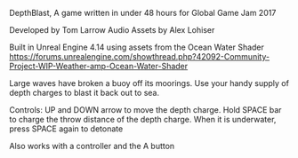 DepthBlast, A game written in under 48 hours for Global Game Jam 2017

Developed by Tom Larrow
Audio Assets by Alex Lohiser

Built in Unreal Engine 4.14 using assets from the Ocean Water Shader
https://forums.unrealengine.com/showthread.php?42092-Community-Project-WIP-Weather-amp-Ocean-Water-Shader

Large waves have broken a buoy off its moorings.  Use your handy supply of depth charges to blast it back out to sea.

Controls: UP and DOWN arrow to move the depth charge.  Hold SPACE bar to charge the throw distance of the depth charge.  When it is underwater, press SPACE again to detonate

Also works with a controller and the A button

